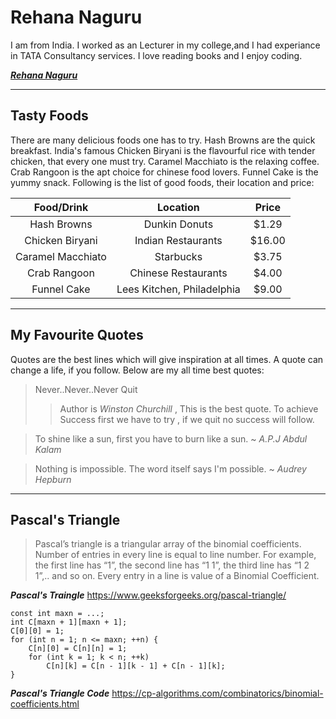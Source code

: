 # Rehana Naguru

I am from India. I worked as an Lecturer in my college,and I had experiance in TATA Consultancy services. I love reading books and I enjoy coding.

 ***[Rehana Naguru](Rehana_naguru.jpg)*** 

 ---

 ## Tasty Foods 

There are many delicious foods one has to try. Hash Browns are the quick breakfast. India's famous Chicken Biryani is the flavourful rice with tender chicken, that every one must try. Caramel Macchiato is the relaxing coffee. Crab Rangoon is the apt choice for chinese food lovers. Funnel Cake is the yummy snack. Following is the list of good foods, their location and price:

   | Food/Drink | Location | Price | 
   | :---:      |  :---:   |:---:  |
   | Hash Browns | Dunkin Donuts | $1.29 |
   | Chicken Biryani  | Indian Restaurants | $16.00 |
   | Caramel Macchiato | Starbucks | $3.75 |
   | Crab Rangoon | Chinese Restaurants | $4.00 |
   | Funnel Cake | Lees Kitchen, Philadelphia | $9.00 | 

---

## My Favourite Quotes

Quotes are the best lines which will give inspiration at all times. A quote can change a life, if you follow. Below are my all time best quotes:

>Never..Never..Never Quit
>> Author is *Winston Churchill* , This is the best quote. To achieve Success first we have to try , if we quit no success will follow. 

>To shine like a sun, first you have to burn like a sun. ~ *A.P.J Abdul Kalam* 

>Nothing is impossible. The word itself says I'm possible. ~ *Audrey Hepburn*

---

## Pascal's Triangle

>Pascal’s triangle is a triangular array of the binomial coefficients. Number of entries in every line is equal to line number. For example, the first line has “1”, the second line has “1 1”, the third line has “1 2 1”,.. and so on. Every entry in a line is value of a Binomial Coefficient. 

***Pascal's Traingle*** <https://www.geeksforgeeks.org/pascal-triangle/>
 


```
const int maxn = ...;
int C[maxn + 1][maxn + 1];
C[0][0] = 1;
for (int n = 1; n <= maxn; ++n) {
    C[n][0] = C[n][n] = 1;
    for (int k = 1; k < n; ++k)
        C[n][k] = C[n - 1][k - 1] + C[n - 1][k];
}
```
***Pascal's Triangle Code*** <https://cp-algorithms.com/combinatorics/binomial-coefficients.html>




